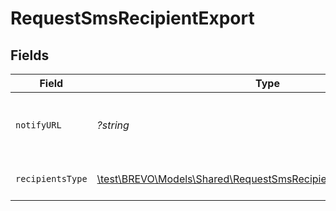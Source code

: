 # RequestSmsRecipientExport


## Fields

| Field                                                                                                                               | Type                                                                                                                                | Required                                                                                                                            | Description                                                                                                                         | Example                                                                                                                             |
| ----------------------------------------------------------------------------------------------------------------------------------- | ----------------------------------------------------------------------------------------------------------------------------------- | ----------------------------------------------------------------------------------------------------------------------------------- | ----------------------------------------------------------------------------------------------------------------------------------- | ----------------------------------------------------------------------------------------------------------------------------------- |
| `notifyURL`                                                                                                                         | *?string*                                                                                                                           | :heavy_minus_sign:                                                                                                                  | URL that will be called once the export process is finished. For reference, https://help.brevo.com/hc/en-us/articles/360007666479   | http://requestb.in/173lyyx1                                                                                                         |
| `recipientsType`                                                                                                                    | [\test\BREVO\Models\Shared\RequestSmsRecipientExportRecipientsType](../../Models/Shared/RequestSmsRecipientExportRecipientsType.md) | :heavy_check_mark:                                                                                                                  | Filter the recipients based on how they interacted with the campaign                                                                | answered                                                                                                                            |